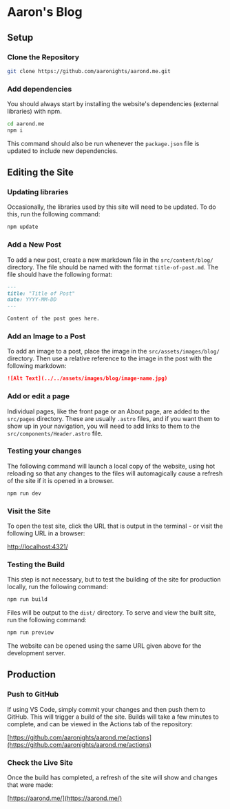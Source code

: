 # Aaron's Blog

## Setup

### Clone the Repository

```bash
git clone https://github.com/aaronights/aarond.me.git
```

### Add dependencies

You should always start by installing the website's dependencies (external libraries) with npm.

```bash
cd aarond.me
npm i
```

This command should also be run whenever the `package.json` file is updated to include new dependencies.

## Editing the Site

### Updating libraries

Occasionally, the libraries used by this site will need to be updated. To do this, run the following command:

```bash
npm update
```

### Add a New Post

To add a new post, create a new markdown file in the `src/content/blog/` directory. The file should be named with the format `title-of-post.md`. The file should have the following format:

```markdown
---
title: "Title of Post"
date: YYYY-MM-DD
---

Content of the post goes here.
```

### Add an Image to a Post

To add an image to a post, place the image in the `src/assets/images/blog/` directory. Then use a relative reference to the image in the post with the following markdown:

```markdown
![Alt Text](../../assets/images/blog/image-name.jpg)
```

### Add or edit a page

Individual pages, like the front page or an About page, are added to the `src/pages` directory. These are usually `.astro` files, and if you want them to show up in your navigation, you will need to add links to them to the `src/components/Header.astro` file.

### Testing your changes

The following command will launch a local copy of the website, using hot reloading so that any changes to the files will automagically cause a refresh of the site if it is opened in a browser.

```bash
npm run dev
```

### Visit the Site

To open the test site, click the URL that is output in the terminal - or visit the following URL in a browser:

[http://localhost:4321/](http://localhost:4321/)

### Testing the Build

This step is not necessary, but to test the building of the site for production locally, run the following command:

```bash
npm run build
```

Files will be output to the `dist/` directory. To serve and view the built site, run the following command:

```bash
npm run preview
```

The website can be opened using the same URL given above for the development server.

## Production

### Push to GitHub

If using VS Code, simply commit your changes and then push them to GitHub. This will trigger a build of the site. Builds will take a few minutes to complete, and can be viewed in the Actions tab of the repository:

[https://github.com/aaronights/aarond.me/actions](https://github.com/aaronights/aarond.me/actions)

### Check the Live Site

Once the build has completed, a refresh of the site will show and changes that were made:

[https://aarond.me/](https://aarond.me/)
